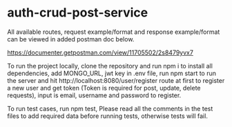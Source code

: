 # auth-crud-post-service

All available routes, request example/format and response example/format can be viewed in added postman doc below.

https://documenter.getpostman.com/view/11705502/2s8479yvx7


To run the project locally, clone the repository and run npm i to install all dependencies, add MONGO_URL, jwt key in .env file, run npm start to run the server and
hit http://localhost:8080/user/register route at first to register a new user and get token (Token is required for post, update, delete requests), 
input is email, username and password to register.

To run test cases, run npm test, Please read all the comments in the test files to add required data before running tests, otherwise tests will fail.